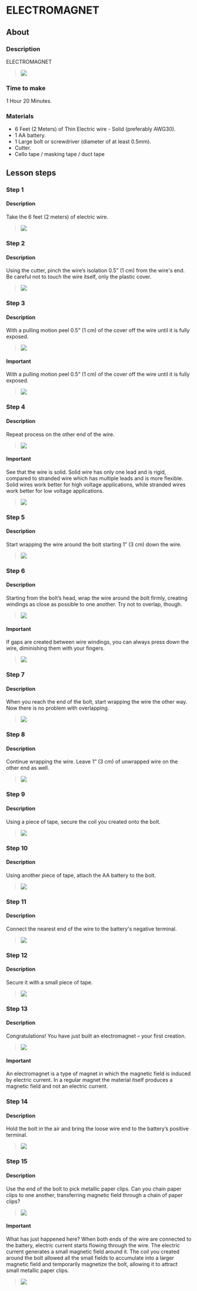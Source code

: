 # ELECTROMAGNET

## About

### Description

ELECTROMAGNET

> ![](courses/1-Inventions/lesson1-Electromagnet/assets/image.jpg)

### Time to make

1 Hour 20 Minutes.

### Materials

- 6 Feet (2 Meters) of Thin Electric wire - Solid (preferably AWG30).
- 1 AA battery.
- 1 Large bolt or screwdriver (diameter of at least 0.5mm).
- Cutter.
- Cello tape / masking tape / duct tape

## Lesson steps

### Step 1

#### Description

Take the 6 feet (2 meters) of electric wire.

> ![](courses/1-Inventions/lesson1-Electromagnet/assets/step1.jpg)

### Step 2

#### Description

Using the cutter, pinch the wire’s isolation 0.5” (1 cm) from the wire's end. Be careful not to touch the wire itself, only the plastic cover.

> ![](courses/1-Inventions/lesson1-Electromagnet/assets/step2.jpg)

### Step 3

#### Description

With a pulling motion peel 0.5” (1 cm) of the cover off the wire until it is fully exposed.

> ![](courses/1-Inventions/lesson1-Electromagnet/assets/step3.jpg)

#### Important

With a pulling motion peel 0.5” (1 cm) of the cover off the wire until it is fully exposed.

> ![](courses/1-Inventions/lesson1-Electromagnet/assets/extra/step3/extra.jpg)

### Step 4

#### Description

Repeat process on the other end of the wire.

> ![](courses/1-Inventions/lesson1-Electromagnet/assets/step4.jpg)

#### Important

See that the wire is solid. Solid wire has only one lead and is rigid, compared to stranded wire which has multiple leads and is more flexible. Solid wires work better for high voltage applications, while stranded wires work better for low voltage applications.

> ![](courses/1-Inventions/lesson1-Electromagnet/assets/extra/step4/extra.jpg)

### Step 5

#### Description

Start wrapping the wire around the bolt starting 1” (3 cm) down the wire.

> ![](courses/1-Inventions/lesson1-Electromagnet/assets/step5.jpg)

### Step 6

#### Description

Starting from the bolt’s head, wrap the wire around the bolt firmly, creating windings as close as possible to one another. Try not to overlap, though.

> ![](courses/1-Inventions/lesson1-Electromagnet/assets/step6.jpg)

#### Important

If gaps are created between wire windings, you can always press down the wire, diminishing them with your fingers.

> ![](courses/1-Inventions/lesson1-Electromagnet/assets/extra/step6/extra.jpg)

### Step 7

#### Description

When you reach the end of the bolt, start wrapping the wire the other way. Now there is no problem with overlapping.

> ![](courses/1-Inventions/lesson1-Electromagnet/assets/step7.jpg)

### Step 8

#### Description

Continue wrapping the wire. Leave 1” (3 cm) of unwrapped wire on the other end as well.

> ![](courses/1-Inventions/lesson1-Electromagnet/assets/step8.jpg)

### Step 9

#### Description

Using a piece of tape, secure the coil you created onto the bolt.

> ![](courses/1-Inventions/lesson1-Electromagnet/assets/step9.jpg)

### Step 10

#### Description

Using another piece of tape, attach the AA battery to the bolt.

> ![](courses/1-Inventions/lesson1-Electromagnet/assets/step10.jpg)

### Step 11

#### Description

Connect the nearest end of the wire to the battery's negative terminal.

> ![](courses/1-Inventions/lesson1-Electromagnet/assets/step11.jpg)

### Step 12

#### Description

Secure it with a small piece of tape.

> ![](courses/1-Inventions/lesson1-Electromagnet/assets/step12.jpg)

### Step 13

#### Description

Congratulations! You have just built an electromagnet – your first creation.

> ![](courses/1-Inventions/lesson1-Electromagnet/assets/step13.jpg)

#### Important

An electromagnet is a type of magnet in which the magnetic field is induced by electric current. In a regular magnet the material itself produces a magnetic field and not an electric current.

### Step 14

#### Description

Hold the bolt in the air and bring the loose wire end to the battery’s positive terminal.

> ![](courses/1-Inventions/lesson1-Electromagnet/assets/step14.jpg)

### Step 15

#### Description

Use the end of the bolt to pick metallic paper clips. Can you chain paper clips to one another, transferring magnetic field through a chain of paper clips?

> ![](courses/1-Inventions/lesson1-Electromagnet/assets/step15.jpg)

#### Important

What has just happened here? When both ends of the wire are connected to the battery, electric current starts flowing through the wire. The electric current generates a small magnetic field around it. The coil you created around the bolt allowed all the small fields to accumulate into a larger magnetic field and temporarily magnetize the bolt, allowing it to attract small metallic paper clips.

> ![](courses/1-Inventions/lesson1-Electromagnet/assets/extra/step15/extra.jpg)